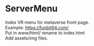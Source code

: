 # ServerMenu
Index VR menu for metaverse front page.<br>
Example: https://funbit64.com/ <br>
Put in www/html/ rename to index.html <br>
Add assets/img files.
